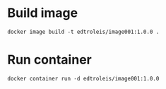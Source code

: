 # Build image
```
docker image build -t edtroleis/image001:1.0.0 .
```

# Run container
```
docker container run -d edtroleis/image001:1.0.0
```